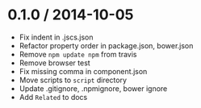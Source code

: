 
0.1.0 / 2014-10-05
==================

 * Fix indent in .jscs.json
 * Refactor property order in package.json, bower.json
 * Remove `npm update npm` from travis
 * Remove browser test
 * Fix missing comma in component.json
 * Move scripts to `script` directory
 * Update .gitignore, .npmignore, bower ignore
 * Add `Related` to docs
